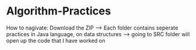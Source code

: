 # Algorithm-Practices
How to nagivate: Download the ZIP --> Each folder contains seperate practices in Java language, on data structures --> going to SRC folder will open up the code that I have worked on
